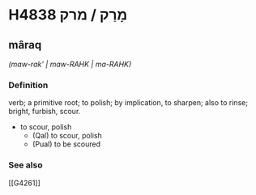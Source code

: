 # H4838 מָרַק / מרק

## mâraq

_(maw-rak' | maw-RAHK | ma-RAHK)_

### Definition

verb; a primitive root; to polish; by implication, to sharpen; also to rinse; bright, furbish, scour.

- to scour, polish
    - (Qal) to scour, polish
    - (Pual) to be scoured
### See also

[[G4261]]

